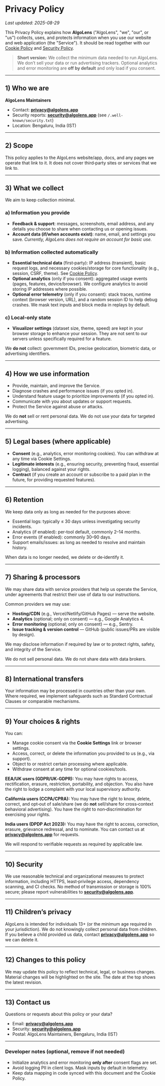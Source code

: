 # Privacy Policy

_Last updated: 2025-08-29_

This Privacy Policy explains how **AlgoLens** ("AlgoLens", "we", "our", or "us") collects, uses, and protects information when you use our website and web application (the "Service"). It should be read together with our [Cookie Policy](/cookie_policy.md) and [Security Policy](/security).

> **Short version:** We collect the minimum data needed to run AlgoLens. We don’t sell your data or run advertising trackers. Optional analytics and error monitoring are **off by default** and only load if you consent.

---

## 1) Who we are

**AlgoLens Maintainers**

- Contact: **<privacy@algolens.app>**
- Security reports: **<security@algolens.app>** (see `/.well-known/security.txt`)
- Location: Bengaluru, India (IST)

---

## 2) Scope

This policy applies to the AlgoLens website/app, docs, and any pages we operate that link to it. It does not cover third‑party sites or services that we link to.

---

## 3) What we collect

We aim to keep collection minimal.

### a) Information you provide

- **Feedback & support**: messages, screenshots, email address, and any details you choose to share when contacting us or opening issues.
- **Account data (if/when accounts exist)**: name, email, and settings you save. _Currently, AlgoLens does not require an account for basic use._

### b) Information collected automatically

- **Essential technical data** (first‑party): IP address (transient), basic request logs, and necessary cookies/storage for core functionality (e.g., session, CSRF, theme). See [Cookie Policy](/cookie_policy.md).
- **Optional analytics** (only if you consent): aggregated usage events (pages, features, device/browser). We configure analytics to avoid storing IP addresses where possible.
- **Optional error telemetry** (only if you consent): stack traces, runtime context (browser version, URL), and a random session ID to help debug crashes. We mask text inputs and block media in replays by default.

### c) Local-only state

- **Visualizer settings** (dataset size, theme, speed) are kept in your browser storage to enhance your session. They are not sent to our servers unless specifically required for a feature.

We **do not** collect: government IDs, precise geolocation, biometric data, or advertising identifiers.

---

## 4) How we use information

- Provide, maintain, and improve the Service.
- Diagnose crashes and performance issues (if you opted in).
- Understand feature usage to prioritize improvements (if you opted in).
- Communicate with you about updates or support requests.
- Protect the Service against abuse or attacks.

We do **not** sell or rent personal data. We do not use your data for targeted advertising.

---

## 5) Legal bases (where applicable)

- **Consent** (e.g., analytics, error monitoring cookies). You can withdraw at any time via Cookie Settings.
- **Legitimate interests** (e.g., ensuring security, preventing fraud, essential logging), balanced against your rights.
- **Contract** (if you create an account or subscribe to a paid plan in the future, for providing requested features).

---

## 6) Retention

We keep data only as long as needed for the purposes above:

- Essential logs: typically ≤ 30 days unless investigating security incidents.
- Analytics (if enabled): per‑tool default, commonly 2–14 months.
- Error events (if enabled): commonly 30–90 days.
- Support emails/issues: as long as needed to resolve and maintain history.

When data is no longer needed, we delete or de‑identify it.

---

## 7) Sharing & processors

We may share data with service providers that help us operate the Service, under agreements that restrict their use of data to our instructions.

Common providers we may use:

- **Hosting/CDN** (e.g., Vercel/Netlify/GitHub Pages) — serve the website.
- **Analytics** (optional; only on consent) — e.g., Google Analytics 4.
- **Error monitoring** (optional; only on consent) — e.g., Sentry.
- **Issue tracking & version control** — GitHub (public issues/PRs are visible by design).

We may disclose information if required by law or to protect rights, safety, and integrity of the Service.

We do not sell personal data. We do not share data with data brokers.

---

## 8) International transfers

Your information may be processed in countries other than your own. Where required, we implement safeguards such as Standard Contractual Clauses or comparable mechanisms.

---

## 9) Your choices & rights

You can:

- Manage cookie consent via the **Cookie Settings** link or browser settings.
- Access, correct, or delete the information you provided to us (e.g., via support).
- Object to or restrict certain processing where applicable.
- Withdraw consent at any time for optional cookies/tools.

**EEA/UK users (GDPR/UK‑GDPR):** You may have rights to access, rectification, erasure, restriction, portability, and objection. You also have the right to lodge a complaint with your local supervisory authority.

**California users (CCPA/CPRA):** You may have the right to know, delete, correct, and opt‑out of sale/share (we do **not** sell/share for cross‑context behavioral advertising). You have the right to non‑discrimination for exercising your rights.

**India users (DPDP Act 2023):** You may have the right to access, correction, erasure, grievance redressal, and to nominate. You can contact us at **<privacy@algolens.app>** for requests.

We will respond to verifiable requests as required by applicable law.

---

## 10) Security

We use reasonable technical and organizational measures to protect information, including HTTPS, least‑privilege access, dependency scanning, and CI checks. No method of transmission or storage is 100% secure; please report vulnerabilities to **<security@algolens.app>**.

---

## 11) Children’s privacy

AlgoLens is intended for individuals 13+ (or the minimum age required in your jurisdiction). We do not knowingly collect personal data from children. If you believe a child provided us data, contact **<privacy@algolens.app>** so we can delete it.

---

## 12) Changes to this policy

We may update this policy to reflect technical, legal, or business changes. Material changes will be highlighted on the site. The date at the top shows the latest revision.

---

## 13) Contact us

Questions or requests about this policy or your data?

- Email: **<privacy@algolens.app>**
- Security: **<security@algolens.app>**
- Postal: AlgoLens Maintainers, Bengaluru, India (IST)

---

### Developer notes (optional, remove if not needed)

- Initialize analytics and error monitoring **only after** consent flags are set.
- Avoid logging PII in client logs. Mask inputs by default in telemetry.
- Keep data mapping in code synced with this document and the Cookie Policy.
